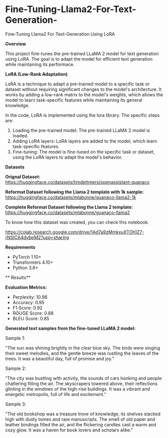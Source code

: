 # Fine-Tuning-Llama2-For-Text-Generation-
Fine-Tuning Llama2 For Text-Generation Using  LoRA

**Overview**

This project fine-tunes the pre-trained LLaMA 2 model for text generation using LoRA. The goal is to adapt the model for efficient text generation while maintaining its performace.


**LoRA (Low-Rank Adaptation)**

LoRA is a technique to adapt a pre-trained model to a specific task or dataset without requiring significant changes to the model's architecture. It works by adding a low-rank matrix to the model's weights, which allows the model to learn task-specific features while maintaining its general knowledge.

In the code, LoRA is implemented using the lora library. The specific steps are:

1. Loading the pre-trained model: The pre-trained LLaMA 2 model is loaded.
2. Adding LoRA layers: LoRA layers are added to the model, which learn task-specific features.
3. Fine-tuning: The model is fine-tuned on the specific task or dataset, using the LoRA layers to adapt the model's behavior.

**Datasets**

**Orignal Dataset:** https://huggingface.co/datasets/timdettmers/openassistant-guanaco

**Reformat Dataset following the Llama 2 template with 1k sample:** https://huggingface.co/datasets/mlabonne/guanaco-llama2-1k

**Complete Reformat Dataset following the Llama 2 template:** https://huggingface.co/datasets/mlabonne/guanaco-llama2

To know how this dataset was created, you can check this notebook.

https://colab.research.google.com/drive/1Ad7a9zMmkxuXTOh1Z7-rNSICA4dybpM2?usp=sharing

**Requirements**

- PyTorch 1.10+
- Transformers 4.10+
- Python 3.8+



** Results**

**Evaluation Metrics:**

* Perplexity: 10.96
* Accuracy: 0.95
* F1 Score: 0.92
* ROUGE Score: 0.88
* BLEU Score: 0.85

**Generated text samples from the fine-tuned LLaMA 2 model:**

Sample 1:

"The sun was shining brightly in the clear blue sky. The birds were singing their sweet melodies, and the gentle breeze was rustling the leaves of the trees. It was a beautiful day, full of promise and joy."

Sample 2:

"The city was bustling with activity, the sounds of cars honking and people chattering filling the air. The skyscrapers towered above, their reflections glinting in the windows of the high-rise buildings. It was a vibrant and energetic metropolis, full of life and excitement."

Sample 3:

"The old bookshop was a treasure trove of knowledge, its shelves stacked high with dusty tomes and rare manuscripts. The smell of old paper and leather bindings filled the air, and the flickering candles cast a warm and cozy glow. It was a haven for book lovers and scholars alike."


